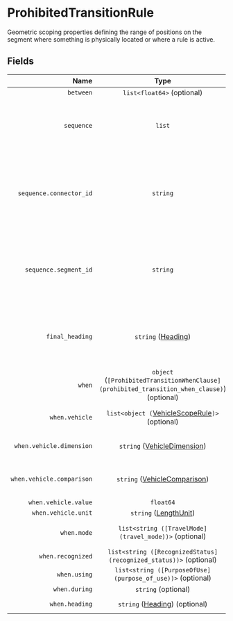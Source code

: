 # ProhibitedTransitionRule

Geometric scoping properties defining the range of positions on the segment where
something is physically located or where a rule is active.

## Fields

| Name | Type | Description |
|-----:|:----:|-------------|
| `between` | `list<float64>` (optional) |  |
| `sequence` | `list` | Ordered sequence of connector/segment pairs that it is prohibited to follow from this segment. |
| `sequence.connector_id` | `string` | Identifies the point of physical connection between the previous segment in the sequence and the segment in this sequence entry. |
| `sequence.segment_id` | `string` | Identifies the segment that the previous segment in the sequence is physically connected to via the sequence entry's connector. |
| `final_heading` | `string` ([Heading](heading)) | Direction of travel that is prohibited on the destination segment of the sequence. Examples: `forward`, `backward` |
| `when` | `object` (`[ProhibitedTransitionWhenClause](prohibited_transition_when_clause)`) (optional) |  |
| `when.vehicle` | `list<object (`[VehicleScopeRule](vehicle_scope_rule)`)>` (optional) | Vehicle attributes for which the rule applies |
| `when.vehicle.dimension` | `string` ([VehicleDimension](vehicle_dimension)) | Examples: `axle_count`, `height`, `length`, ... |
| `when.vehicle.comparison` | `string` ([VehicleComparison](vehicle_comparison)) | Examples: `greater_than`, `greater_than_equal`, `equal`, ... |
| `when.vehicle.value` | `float64` |  |
| `when.vehicle.unit` | `string` ([LengthUnit](length_unit)) | `string` ([WeightUnit](weight_unit)) |  |
| `when.mode` | `list<string ([TravelMode](travel_mode))>` (optional) | Travel mode(s) to which the rule applies |
| `when.recognized` | `list<string ([RecognizedStatus](recognized_status))>` (optional) |  |
| `when.using` | `list<string ([PurposeOfUse](purpose_of_use))>` (optional) |  |
| `when.during` | `string` (optional) |  |
| `when.heading` | `string` ([Heading](heading)) (optional) | Examples: `forward`, `backward` |
